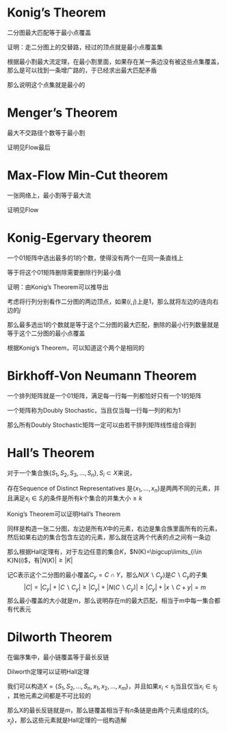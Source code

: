 # Konig’s Theorem

二分图最大匹配等于最小点覆盖

证明：走二分图上的交替路，经过的顶点就是最小点覆盖集

根据最小割最大流定理，在最小割里面，如果存在某一条边没有被这些点集覆盖，那么是可以找到一条增广路的，于已经求出最大匹配矛盾

那么说明这个点集就是最小的

# Menger’s Theorem

最大不交路径个数等于最小割

证明见Flow最后

# Max-Flow Min-Cut theorem

一张网络上，最小割等于最大流

证明见Flow

# Konig-Egervary theorem

一个01矩阵中选出最多的1的个数，使得没有两个一在同一条直线上

等于将这个01矩阵删除需要删除行列最小值

证明：由Konig’s Theorem可以推导出

考虑将行列分别看作二分图的两边顶点，如果$(i,j)$上是1，那么就将左边的$i$连向右边的$j$

那么最多选出1的个数就是等于这个二分图的最大匹配，删除的最小行列数量就是等于这个二分图的最小点覆盖

根据Konig’s Theorem，可以知道这个两个是相同的

# Birkhoff-Von Neumann Theorem

一个排列矩阵就是一个01矩阵，满足每一行每一列都恰好只有一个1的矩阵

一个矩阵称为Doubly Stochastic，当且仅当每一行每一列的和为1

那么所有Doubly Stochastic矩阵一定可以由若干排列矩阵线性组合得到

# Hall’s Theorem

对于一个集合族$\{S_1,S_2,S_3,...,S_n\},S_i\subset X$​​来说，

存在Sequence of Distinct Representatives 是$\{x_1,...,x_n\}$​是两两不同的元素，并且满足$x_i\in S_i$​​的条件是所有$k$​个集合的并集大小$\geq k$​

Konig’s Theorem可以证明Hall’s Theorem

同样是构造一张二分图，左边是所有$X$中的元素，右边是集合族里面所有的元素，然后如果右边的集合包含左边的元素，那么就在这两个代表的点之间有一条边

那么根据Hall定理有，对于左边任意的集合$K$，$N(K)=\bigcup\limits_{i\in K}N(i)$，有$|N(K)|\geq |K|$

记C表示这个二分图的最小覆盖$C_y=C\cap Y$​​，那么$N(X\backslash C_y)$​是$C\backslash C_y$的子集​
$$
|C|=|C_y|+|C\backslash C_y|
\geq |C_y|+|N(C\backslash C_y)|
\geq |C_y|+|x\backslash C+y|=m
$$
那么最小覆盖的大小就是m，那么说明存在m的最大匹配，相当于m中每一集合都有代表元

# Dilworth Theorem

在偏序集中，最小链覆盖等于最长反链

Dilworth定理可以证明Hall定理

我们可以构造$X=\{S_1,S_2,...,S_n,x_1,x_2,...,x_m\}$​，并且如果$x_i< s_j$​当且仅当$x_i\in s_j$​，其他元素之间都是不可比较的

那么X的最长反链就是$m$​​，那么链覆盖相当于有$n$条链是由两个元素组成的$\{S_i,x_j\}$，那么这些元素就是Hall定理的一组构造解

